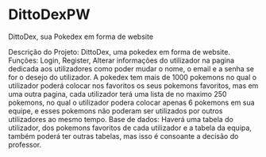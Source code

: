 # DittoDexPW
DittoDex, sua Pokedex em forma de website

Descrição do Projeto:
DittoDex, uma pokedex em forma de website. Funções: Login, Register, Alterar informações do utilizador na pagina dedicada aos utilizadores como poder mudar o nome, o email e a senha se for o desejo do utilizador. A pokedex tem mais de 1000 pokemons no qual o utilizador poderá colocar nos favoritos os seus pokemons favoritos, mas em uma outra pagina, cada utilizador terá uma lista de no maximo 250 pokemons, no qual o utilizador podera colocar apenas 6 pokemons em sua equipe, e esses pokemons não poderam ser utilizados por outros utilizadores ao mesmo tempo. 
Base de dados:
Haverá uma tabela do utilizador, dos pokemons favoritos de cada utilizador e a tabela da equipa, também poderá ter outras tabelas, mas isso é consoante a decisão do professor.
